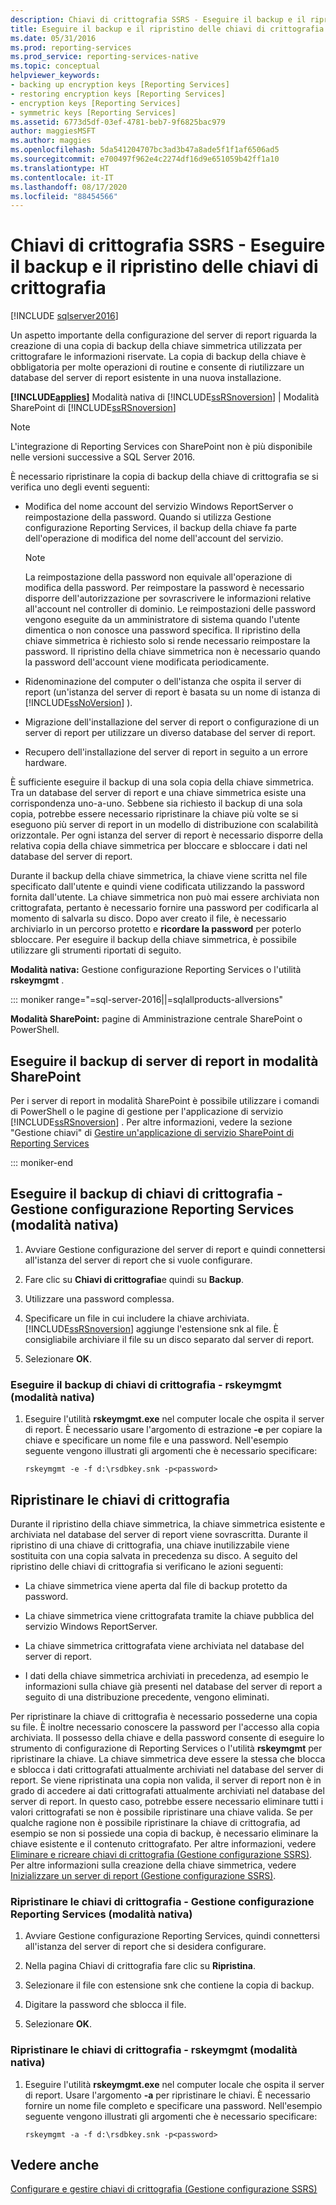 ```yaml
---
description: Chiavi di crittografia SSRS - Eseguire il backup e il ripristino delle chiavi di crittografia
title: Eseguire il backup e il ripristino delle chiavi di crittografia di Reporting Services | Microsoft Docs
ms.date: 05/31/2016
ms.prod: reporting-services
ms.prod_service: reporting-services-native
ms.topic: conceptual
helpviewer_keywords:
- backing up encryption keys [Reporting Services]
- restoring encryption keys [Reporting Services]
- encryption keys [Reporting Services]
- symmetric keys [Reporting Services]
ms.assetid: 6773d5df-03ef-4781-beb7-9f6825bac979
author: maggiesMSFT
ms.author: maggies
ms.openlocfilehash: 5da541204707bc3ad3b47a8ade5f1f1af6506ad5
ms.sourcegitcommit: e700497f962e4c2274df16d9e651059b42ff1a10
ms.translationtype: HT
ms.contentlocale: it-IT
ms.lasthandoff: 08/17/2020
ms.locfileid: "88454566"
---
```

# <a name="ssrs-encryption-keys---back-up-and-restore-encryption-keys"></a>Chiavi di crittografia SSRS - Eseguire il backup e il ripristino delle chiavi di crittografia
[!INCLUDE [sqlserver2016](../../includes/applies-to-version/sqlserver2016.md)]

  Un aspetto importante della configurazione del server di report riguarda la creazione di una copia di backup della chiave simmetrica utilizzata per crittografare le informazioni riservate. La copia di backup della chiave è obbligatoria per molte operazioni di routine e consente di riutilizzare un database del server di report esistente in una nuova installazione.  
  
 **[!INCLUDE[applies](../../includes/applies-md.md)]**  Modalità nativa di [!INCLUDE[ssRSnoversion](../../includes/ssrsnoversion-md.md)] | Modalità SharePoint di [!INCLUDE[ssRSnoversion](../../includes/ssrsnoversion-md.md)]  

> [!NOTE]
> L'integrazione di Reporting Services con SharePoint non è più disponibile nelle versioni successive a SQL Server 2016.
  
 È necessario ripristinare la copia di backup della chiave di crittografia se si verifica uno degli eventi seguenti:  
  
-   Modifica del nome account del servizio Windows ReportServer o reimpostazione della password. Quando si utilizza Gestione configurazione Reporting Services, il backup della chiave fa parte dell'operazione di modifica del nome dell'account del servizio.  
  
    > [!NOTE]
    > La reimpostazione della password non equivale all'operazione di modifica della password. Per reimpostare la password è necessario disporre dell'autorizzazione per sovrascrivere le informazioni relative all'account nel controller di dominio. Le reimpostazioni delle password vengono eseguite da un amministratore di sistema quando l'utente dimentica o non conosce una password specifica. Il ripristino della chiave simmetrica è richiesto solo si rende necessario reimpostare la password. Il ripristino della chiave simmetrica non è necessario quando la password dell'account viene modificata periodicamente.  
  
-   Ridenominazione del computer o dell'istanza che ospita il server di report (un'istanza del server di report è basata su un nome di istanza di [!INCLUDE[ssNoVersion](../../includes/ssnoversion-md.md)] ).  
  
-   Migrazione dell'installazione del server di report o configurazione di un server di report per utilizzare un diverso database del server di report.  
  
-   Recupero dell'installazione del server di report in seguito a un errore hardware.  
  
 È sufficiente eseguire il backup di una sola copia della chiave simmetrica. Tra un database del server di report e una chiave simmetrica esiste una corrispondenza uno-a-uno. Sebbene sia richiesto il backup di una sola copia, potrebbe essere necessario ripristinare la chiave più volte se si eseguono più server di report in un modello di distribuzione con scalabilità orizzontale. Per ogni istanza del server di report è necessario disporre della relativa copia della chiave simmetrica per bloccare e sbloccare i dati nel database del server di report.

 Durante il backup della chiave simmetrica, la chiave viene scritta nel file specificato dall'utente e quindi viene codificata utilizzando la password fornita dall'utente. La chiave simmetrica non può mai essere archiviata non crittografata, pertanto è necessario fornire una password per codificarla al momento di salvarla su disco. Dopo aver creato il file, è necessario archiviarlo in un percorso protetto e **ricordare la password** per poterlo sbloccare. Per eseguire il backup della chiave simmetrica, è possibile utilizzare gli strumenti riportati di seguito.  
  
 **Modalità nativa:** Gestione configurazione Reporting Services o l'utilità **rskeymgmt** .  

::: moniker range="=sql-server-2016||=sqlallproducts-allversions"
  
 **Modalità SharePoint:** pagine di Amministrazione centrale SharePoint o PowerShell.  
  
##  <a name="backup-sharepoint-mode-report-servers"></a><a name="bkmk_backup_sharepoint"></a> Eseguire il backup di server di report in modalità SharePoint  
 Per i server di report in modalità SharePoint è possibile utilizzare i comandi di PowerShell o le pagine di gestione per l'applicazione di servizio [!INCLUDE[ssRSnoversion](../../includes/ssrsnoversion-md.md)] . Per altre informazioni, vedere la sezione "Gestione chiavi" di [Gestire un'applicazione di servizio SharePoint di Reporting Services](../../reporting-services/report-server-sharepoint/manage-a-reporting-services-sharepoint-service-application.md)  

::: moniker-end
  
##  <a name="back-up-encryption-keys--reporting-services-configuration-manager-native-mode"></a><a name="bkmk_backup_configuration_manager"></a> Eseguire il backup di chiavi di crittografia - Gestione configurazione Reporting Services (modalità nativa)  
  
1.  Avviare Gestione configurazione del server di report e quindi connettersi all'istanza del server di report che si vuole configurare.  
  
2.  Fare clic su **Chiavi di crittografia**e quindi su **Backup**.  
  
3.  Utilizzare una password complessa.  
  
4.  Specificare un file in cui includere la chiave archiviata. [!INCLUDE[ssRSnoversion](../../includes/ssrsnoversion-md.md)] aggiunge l'estensione snk al file. È consigliabile archiviare il file su un disco separato dal server di report.  
  
5.  Selezionare **OK**.  
  
###  <a name="back-up-encryption-keys--rskeymgmt-native-mode"></a><a name="bkmk_backup_rskeymgmt"></a> Eseguire il backup di chiavi di crittografia - rskeymgmt (modalità nativa)  
  
1.  Eseguire l'utilità **rskeymgmt.exe** nel computer locale che ospita il server di report. È necessario usare l'argomento di estrazione **-e** per copiare la chiave e specificare un nome file e una password. Nell'esempio seguente vengono illustrati gli argomenti che è necessario specificare:  
  
    ```  
    rskeymgmt -e -f d:\rsdbkey.snk -p<password>  
    ```  
  
## <a name="restore-encryption-keys"></a>Ripristinare le chiavi di crittografia  
 Durante il ripristino della chiave simmetrica, la chiave simmetrica esistente e archiviata nel database del server di report viene sovrascritta. Durante il ripristino di una chiave di crittografia, una chiave inutilizzabile viene sostituita con una copia salvata in precedenza su disco. A seguito del ripristino delle chiavi di crittografia si verificano le azioni seguenti:  
  
-   La chiave simmetrica viene aperta dal file di backup protetto da password.  
  
-   La chiave simmetrica viene crittografata tramite la chiave pubblica del servizio Windows ReportServer.  
  
-   La chiave simmetrica crittografata viene archiviata nel database del server di report.  
  
-   I dati della chiave simmetrica archiviati in precedenza, ad esempio le informazioni sulla chiave già presenti nel database del server di report a seguito di una distribuzione precedente, vengono eliminati.  
  
 Per ripristinare la chiave di crittografia è necessario possederne una copia su file. È inoltre necessario conoscere la password per l'accesso alla copia archiviata. Il possesso della chiave e della password consente di eseguire lo strumento di configurazione di Reporting Services o l'utilità **rskeymgmt** per ripristinare la chiave. La chiave simmetrica deve essere la stessa che blocca e sblocca i dati crittografati attualmente archiviati nel database del server di report. Se viene ripristinata una copia non valida, il server di report non è in grado di accedere ai dati crittografati attualmente archiviati nel database del server di report. In questo caso, potrebbe essere necessario eliminare tutti i valori crittografati se non è possibile ripristinare una chiave valida. Se per qualche ragione non è possibile ripristinare la chiave di crittografia, ad esempio se non si possiede una copia di backup, è necessario eliminare la chiave esistente e il contenuto crittografato. Per altre informazioni, vedere [Eliminare e ricreare chiavi di crittografia &#40;Gestione configurazione SSRS&#41;](../../reporting-services/install-windows/ssrs-encryption-keys-delete-and-re-create-encryption-keys.md). Per altre informazioni sulla creazione della chiave simmetrica, vedere [Inizializzare un server di report &#40;Gestione configurazione SSRS&#41;](../../reporting-services/install-windows/ssrs-encryption-keys-initialize-a-report-server.md).  
  
###  <a name="restore-encryption-keys--reporting-services-configuration-manager-native-mode"></a><a name="bkmk_restore_configuration_manager"></a> Ripristinare le chiavi di crittografia - Gestione configurazione Reporting Services (modalità nativa)  
  
1.  Avviare Gestione configurazione Reporting Services, quindi connettersi all'istanza del server di report che si desidera configurare.  
  
2.  Nella pagina Chiavi di crittografia fare clic su **Ripristina**.  
  
3.  Selezionare il file con estensione snk che contiene la copia di backup.  
  
4.  Digitare la password che sblocca il file.  
  
5.  Selezionare **OK**. 
  
###  <a name="restore-encryption-keys---rskeymgmt-native-mode"></a><a name="bkmk_restore_rskeymgmt"></a> Ripristinare le chiavi di crittografia - rskeymgmt (modalità nativa)  
  
1.  Eseguire l'utilità **rskeymgmt.exe** nel computer locale che ospita il server di report. Usare l'argomento **-a** per ripristinare le chiavi. È necessario fornire un nome file completo e specificare una password. Nell'esempio seguente vengono illustrati gli argomenti che è necessario specificare:  
  
    ```  
    rskeymgmt -a -f d:\rsdbkey.snk -p<password>  
    ```  
  
## <a name="see-also"></a>Vedere anche  
 [Configurare e gestire chiavi di crittografia &#40;Gestione configurazione SSRS&#41;](../../reporting-services/install-windows/ssrs-encryption-keys-manage-encryption-keys.md)  
  
  
